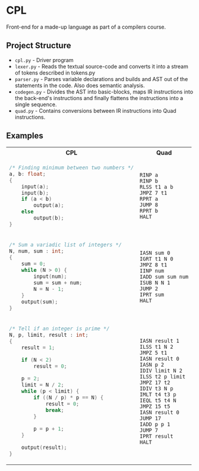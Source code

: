 # CPL
Front-end for a made-up language as part of a compilers course.

## Project Structure
- `cpl.py` - Driver program
- `lexer.py` - Reads the textual source-code and converts it into a stream of tokens described in tokens.py
- `parser.py` - Parses variable declarations and builds and AST out of the statements in the code. Also does semantic analysis.
- `codegen.py` - Divides the AST into basic-blocks, maps IR instructions into the back-end's instructions and finally flattens the instructions into a single sequence.
- `quad.py` - Contains conversions between IR instructions into Quad instructions.

## Examples
<table>
    <tr>
        <th>CPL</th>
        <th>Quad</th>
    </tr>
    <tr>
<td>

```c
/* Finding minimum between two numbers */
a, b: float;
{
    input(a);
    input(b);
    if (a < b)
        output(a);
    else
        output(b);
}
```

</td>
<td>

```{assembly, attr.source='.numberLines'}
RINP a
RINP b
RLSS t1 a b
JMPZ 7 t1
RPRT a
JUMP 8
RPRT b
HALT
```

</td>
    </tr>
    <tr>
<td>

```c
/* Sum a variadic list of integers */
N, num, sum : int;
{
    sum = 0;
    while (N > 0) {
        input(num);
        sum = sum + num;
        N = N - 1;
    }
    output(sum);
}
```

</td>
<td>

```{assembly, attr.source='.numberLines'}
IASN sum 0
IGRT t1 N 0
JMPZ 8 t1
IINP num
IADD sum sum num
ISUB N N 1
JUMP 2
IPRT sum
HALT
```

</td>
    </tr>
    <tr>
<td>

```c
/* Tell if an integer is prime */
N, p, limit, result : int;
{
    result = 1;

    if (N < 2)
        result = 0;

    p = 2;
    limit = N / 2;
    while (p < limit) {
        if ((N / p) * p == N) {
            result = 0;
            break;
        }

        p = p + 1;
    }

    output(result);
}
```

</td>
<td>

```{assembly, attr.source='.numberLines'}
IASN result 1
ILSS t1 N 2
JMPZ 5 t1
IASN result 0
IASN p 2
IDIV limit N 2
ILSS t2 p limit
JMPZ 17 t2
IDIV t3 N p
IMLT t4 t3 p
IEQL t5 t4 N
JMPZ 15 t5
IASN result 0
JUMP 17
IADD p p 1
JUMP 7
IPRT result
HALT
```

</td>
    </tr>
</table>